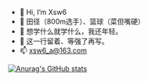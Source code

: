- 👋 Hi, I’m Xsw6
- 👀 田径（800m选手）、篮球（菜但嘴硬）
- 🌱 想学什么就学什么，我还年轻。
- 💞️ 这一行留着、等强了再写。
- 📫 xsw6_a@163.com

<!---
Xsw6/Xsw6 is a ✨ special ✨ repository because its `README.md` (this file) appears on your GitHub profile.
You can click the Preview link to take a look at your changes.
--->
[![Anurag's GitHub stats](https://github-readme-stats.vercel.app/api?username=Xsw6)](https://github.com/anuraghazra/github-readme-stats)

